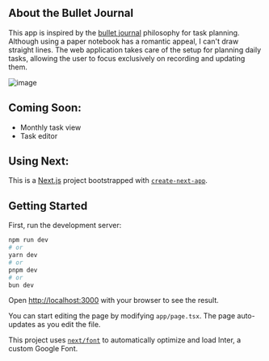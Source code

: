 ## About the Bullet Journal

This app is inspired by the [bullet journal](https://bulletjournal.com/) philosophy for task planning. Although using a paper notebook has a romantic appeal, I can't draw straight lines. The web application takes care of the setup for planning daily tasks, allowing the user to focus exclusively on recording and updating them.

![image](https://github.com/user-attachments/assets/1e2bb70a-31cc-4ffb-b38a-81d43e94bdb5)


## Coming Soon:

- Monthly task view
- Task editor

## Using Next:

This is a [Next.js](https://nextjs.org/) project bootstrapped with [`create-next-app`](https://github.com/vercel/next.js/tree/canary/packages/create-next-app).

## Getting Started

First, run the development server:

```bash
npm run dev
# or
yarn dev
# or
pnpm dev
# or
bun dev
```

Open [http://localhost:3000](http://localhost:3000) with your browser to see the result.

You can start editing the page by modifying `app/page.tsx`. The page auto-updates as you edit the file.

This project uses [`next/font`](https://nextjs.org/docs/basic-features/font-optimization) to automatically optimize and load Inter, a custom Google Font.
